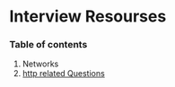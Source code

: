 # Interview Resourses 

### Table of contents
1. Networks
  1.  [http related Questions](https://github.com/rangaraju29139/InterviewPrep/blob/master/Interview%20Questions/Network/http%20related%20Questions.md)


